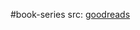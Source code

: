 #book-series 
src: [goodreads](https://www.goodreads.com/series/293691-cambridge-studies-in-advanced-mathematics)
